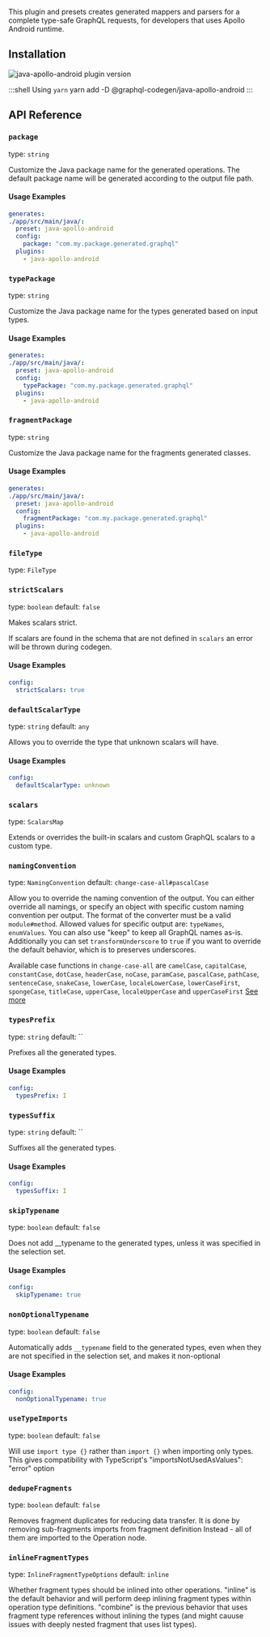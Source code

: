 This plugin and presets creates generated mappers and parsers for a complete type-safe GraphQL requests, for developers that uses Apollo Android runtime.

## Installation



<img alt="java-apollo-android plugin version" src="https://img.shields.io/npm/v/@graphql-codegen/java-apollo-android?color=%23e15799&label=plugin&nbsp;version&style=for-the-badge"/>


    
:::shell Using `yarn`
    yarn add -D @graphql-codegen/java-apollo-android
:::

## API Reference

### `package`

type: `string`

Customize the Java package name for the generated operations. The default package name will be generated according to the output file path.

#### Usage Examples

```yml
generates:
./app/src/main/java/:
  preset: java-apollo-android
  config:
    package: "com.my.package.generated.graphql"
  plugins:
    - java-apollo-android
```

### `typePackage`

type: `string`

Customize the Java package name for the types generated based on input types.

#### Usage Examples

```yml
generates:
./app/src/main/java/:
  preset: java-apollo-android
  config:
    typePackage: "com.my.package.generated.graphql"
  plugins:
    - java-apollo-android
```

### `fragmentPackage`

type: `string`

Customize the Java package name for the fragments generated classes.

#### Usage Examples

```yml
generates:
./app/src/main/java/:
  preset: java-apollo-android
  config:
    fragmentPackage: "com.my.package.generated.graphql"
  plugins:
    - java-apollo-android
```

### `fileType`

type: `FileType`



### `strictScalars`

type: `boolean`
default: `false`

Makes scalars strict.

If scalars are found in the schema that are not defined in `scalars`
an error will be thrown during codegen.

#### Usage Examples

```yml
config:
  strictScalars: true
```

### `defaultScalarType`

type: `string`
default: `any`

Allows you to override the type that unknown scalars will have.

#### Usage Examples

```yml
config:
  defaultScalarType: unknown
```

### `scalars`

type: `ScalarsMap`

Extends or overrides the built-in scalars and custom GraphQL scalars to a custom type.


### `namingConvention`

type: `NamingConvention`
default: `change-case-all#pascalCase`

Allow you to override the naming convention of the output.
You can either override all namings, or specify an object with specific custom naming convention per output.
The format of the converter must be a valid `module#method`.
Allowed values for specific output are: `typeNames`, `enumValues`.
You can also use "keep" to keep all GraphQL names as-is.
Additionally you can set `transformUnderscore` to `true` if you want to override the default behavior,
which is to preserves underscores.

Available case functions in `change-case-all` are `camelCase`, `capitalCase`, `constantCase`, `dotCase`, `headerCase`, `noCase`, `paramCase`, `pascalCase`, `pathCase`, `sentenceCase`, `snakeCase`, `lowerCase`, `localeLowerCase`, `lowerCaseFirst`, `spongeCase`, `titleCase`, `upperCase`, `localeUpperCase` and `upperCaseFirst`
[See more](https://github.com/btxtiger/change-case-all)


### `typesPrefix`

type: `string`
default: ``

Prefixes all the generated types.

#### Usage Examples

```yml
config:
  typesPrefix: I
```

### `typesSuffix`

type: `string`
default: ``

Suffixes all the generated types.

#### Usage Examples

```yml
config:
  typesSuffix: I
```

### `skipTypename`

type: `boolean`
default: `false`

Does not add __typename to the generated types, unless it was specified in the selection set.

#### Usage Examples

```yml
config:
  skipTypename: true
```

### `nonOptionalTypename`

type: `boolean`
default: `false`

Automatically adds `__typename` field to the generated types, even when they are not specified
in the selection set, and makes it non-optional

#### Usage Examples

```yml
config:
  nonOptionalTypename: true
```

### `useTypeImports`

type: `boolean`
default: `false`

Will use `import type {}` rather than `import {}` when importing only types. This gives
compatibility with TypeScript's "importsNotUsedAsValues": "error" option


### `dedupeFragments`

type: `boolean`
default: `false`

Removes fragment duplicates for reducing data transfer.
It is done by removing sub-fragments imports from fragment definition
Instead - all of them are imported to the Operation node.


### `inlineFragmentTypes`

type: `InlineFragmentTypeOptions`
default: `inline`

Whether fragment types should be inlined into other operations.
"inline" is the default behavior and will perform deep inlining fragment types within operation type definitions.
"combine" is the previous behavior that uses fragment type references without inlining the types (and might cauuse issues with deeply nested fragment that uses list types).
